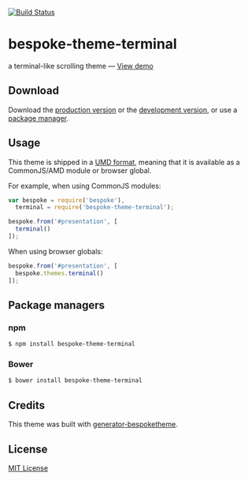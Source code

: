 [![Build Status](https://secure.travis-ci.org/tebbi/bespoke-theme-terminal.png?branch=master)](https://travis-ci.org/tebbi/bespoke-theme-terminal)

# bespoke-theme-terminal

a terminal-like scrolling theme &mdash; [View demo](http://tebbi.github.io/bespoke-theme-terminal)

## Download

Download the [production version][min] or the [development version][max], or use a [package manager](#package-managers).

[min]: https://raw.github.com/tebbi/bespoke-theme-terminal/master/dist/bespoke-theme-terminal.min.js
[max]: https://raw.github.com/tebbi/bespoke-theme-terminal/master/dist/bespoke-theme-terminal.js

## Usage

This theme is shipped in a [UMD format](https://github.com/umdjs/umd), meaning that it is available as a CommonJS/AMD module or browser global.

For example, when using CommonJS modules:

```js
var bespoke = require('bespoke'),
  terminal = require('bespoke-theme-terminal');

bespoke.from('#presentation', [
  terminal()
]);
```

When using browser globals:

```js
bespoke.from('#presentation', [
  bespoke.themes.terminal()
]);
```

## Package managers

### npm

```bash
$ npm install bespoke-theme-terminal
```

### Bower

```bash
$ bower install bespoke-theme-terminal
```

## Credits

This theme was built with [generator-bespoketheme](https://github.com/markdalgleish/generator-bespoketheme).

## License

[MIT License](http://en.wikipedia.org/wiki/MIT_License)
